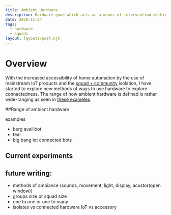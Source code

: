 ```yaml
---
title: Ambient Hardware
description: Hardware good which acts as a means of intervention within a space.
date: 2020-11-24
tags:
  - hardware
  - squads
layout: layouts/post.njk
---
```


# Overview
With the increased accessibility of home automation by the use of mainstream IoT products and the [squad + community]() isolation, I have started to explore new methods of ways to use hardware to explore connectedness. The range of how ambient hardware is defined is rather wide-ranging as seen in [these exameles](https://www.are.na/gndclouds/ambient-hardware). 



##Range of ambient hardware

examples 
- berg availibot
- teal
- big bang iot connected bots 


## Current experiments 

## future writing:
- methods of ambiance (sounds, movement, light, display, acustor(open window))
- groups size or squad size 
- one to one or one to many 
- isolates vs connected hardware IoT vs accessory 

